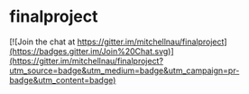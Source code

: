 # finalproject

[![Join the chat at https://gitter.im/mitchellnau/finalproject](https://badges.gitter.im/Join%20Chat.svg)](https://gitter.im/mitchellnau/finalproject?utm_source=badge&utm_medium=badge&utm_campaign=pr-badge&utm_content=badge)
